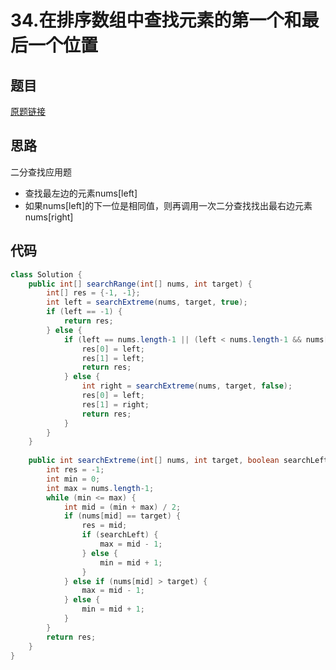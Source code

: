 # 34.在排序数组中查找元素的第一个和最后一个位置
## 题目
[原题链接](https://leetcode.com/problems/find-first-and-last-position-of-element-in-sorted-array/)

## 思路
二分查找应用题
- 查找最左边的元素nums[left]
- 如果nums[left]的下一位是相同值，则再调用一次二分查找找出最右边元素nums[right]

## 代码
```java
class Solution {
	public int[] searchRange(int[] nums, int target) {
		int[] res = {-1, -1};
		int left = searchExtreme(nums, target, true);
		if (left == -1) {
			return res;
		} else {
			if (left == nums.length-1 || (left < nums.length-1 && nums[left+1] != target)) {
				res[0] = left;
				res[1] = left;
				return res;
			} else {
				int right = searchExtreme(nums, target, false);
				res[0] = left;
				res[1] = right;
				return res;
			}
		}
    }
	
	public int searchExtreme(int[] nums, int target, boolean searchLeft) {
		int res = -1;
		int min = 0;
		int max = nums.length-1;
		while (min <= max) {
			int mid = (min + max) / 2;
			if (nums[mid] == target) {
				res = mid;
				if (searchLeft) {
					max = mid - 1;
				} else {
					min = mid + 1;
				}
			} else if (nums[mid] > target) {
				max = mid - 1;
			} else {
				min = mid + 1;
			}
		}
		return res;
	}
}
```